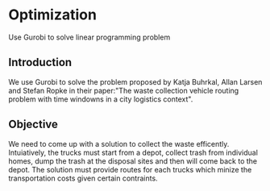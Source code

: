 # Optimization
Use Gurobi to solve linear programming problem

## Introduction

We use Gurobi to solve the problem proposed by Katja Buhrkal, Allan Larsen and Stefan Ropke in their paper:"The waste collection vehicle routing problem with time windowns in a city logistics context". 

## Objective

We need to come up with a solution to collect the waste efficently. Intuiatively, the trucks must start from a depot, collect trash from individual homes, dump the trash at the disposal sites and then will come back to the depot. The solution must provide routes for each trucks which minize the transportation costs given certain contraints.

